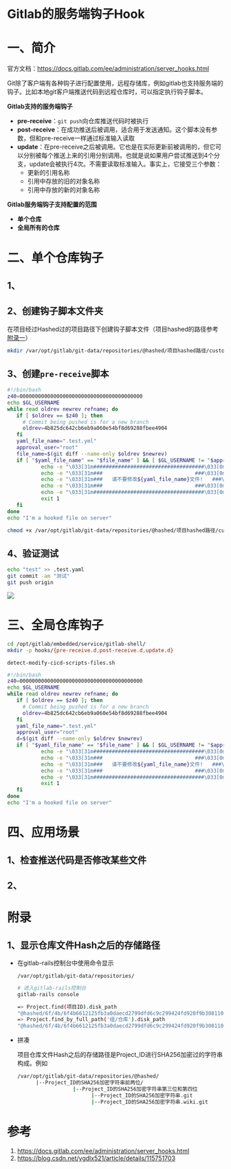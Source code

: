 # Gitlab的服务端钩子Hook

# 一、简介

官方文档：https://docs.gitlab.com/ee/administration/server_hooks.html

Git除了客户端有各种钩子进行配置使用，远程存储库，例如gitlab也支持服务端的钩子。比如本地git客户端推送代码到远程仓库时，可以指定执行钩子脚本。

**Gitlab支持的服务端钩子**

- **pre-receive**：`git push`向仓库推送代码时被执行
- **post-receive**：在成功推送后被调用，适合用于发送通知。这个脚本没有参数，但和pre-receive一样通过标准输入读取
- **update**：在pre-receive之后被调用。它也是在实际更新前被调用的，但它可以分别被每个推送上来的引用分别调用。也就是说如果用户尝试推送到4个分支，update会被执行4次。不需要读取标准输入。事实上，它接受三个参数：
  - 更新的引用名称
  - 引用中存放的旧的对象名称
  - 引用中存放的新的对象名称

**Gitlab服务端钩子支持配置的范围**

- **单个仓库**
- **全局所有的仓库**





# 二、单个仓库钩子



## 1、

## 2、创建钩子脚本文件夹

在项目经过Hashed过的项目路径下创建钩子脚本文件（项目hashed的路径参考[附录一](#附录)）

```bash
mkdir /var/opt/gitlab/git-data/repositories/@hashed/项目hashed路径/custom_hooks
```

## 3、创建`pre-receive`脚本

```bash
#!/bin/bash
z40=0000000000000000000000000000000000000000
echo $GL_USERNAME
while read oldrev newrev refname; do
   if [ $oldrev == $z40 ]; then
     # Commit being pushed is for a new branch
     oldrev=4b825dc642cb6eb9a060e54bf8d69288fbee4904
   fi
   yaml_file_name=".test.yml"
   approval_user="root"
   file_name=$(git diff --name-only $oldrev $newrev)
   if [ "$yaml_file_name" == "$file_name" ] && [ $GL_USERNAME != "$approval_user" ]; then
           echo -e "\033[31m####################################\033[0m"
           echo -e "\033[31m###                              ###\033[0m"
           echo -e "\033[31m###   请不要修改${yaml_file_name}文件!   ###\033[0m"
           echo -e "\033[31m###                              ###\033[0m"
           echo -e "\033[31m####################################\033[0m"
           exit 1
   fi
done
echo "I'm a hooked file on server"
```

```bash
chmod +x /var/opt/gitlab/git-data/repositories/@hashed/项目hashed路径/custom_hooks/pre-receive
```



## 4、验证测试

```bash
echo "test" >> .test.yaml
git commit -am "测试"
git push origin
```

![](../assets/image-20210813141326213.png)

# 三、全局仓库钩子

```bash
cd /opt/gitlab/embedded/service/gitlab-shell/
mkdir -p hooks/{pre-receive.d,post-receive.d,update.d}
```

`detect-modify-cicd-scripts-files.sh`

```bash
#!/bin/bash
z40=0000000000000000000000000000000000000000
echo $GL_USERNAME
while read oldrev newrev refname; do
   if [ $oldrev == $z40 ]; then
     # Commit being pushed is for a new branch
     oldrev=4b825dc642cb6eb9a060e54bf8d69288fbee4904
   fi
   yaml_file_name=".test.yml"
   approval_user="root"
   d=$(git diff --name-only $oldrev $newrev)
   if [ "$yaml_file_name" == "$file_name" ] && [ $GL_USERNAME != "$approval_user" ]; then
           echo -e "\033[31m####################################\033[0m"
           echo -e "\033[31m###                              ###\033[0m"
           echo -e "\033[31m###   请不要修改${yaml_file_name}文件!   ###\033[0m"
           echo -e "\033[31m###                              ###\033[0m"
           echo -e "\033[31m####################################\033[0m"
           exit 1
   fi
done
echo "I'm a hooked file on server"
```

# 四、应用场景

## 1、检查推送代码是否修改某些文件



## 2、





# 附录

## 1、显示仓库文件Hash之后的存储路径

- 在gitlab-rails控制台中使用命令显示

  `/var/opt/gitlab/git-data/repositories/`

  ```bash
  # 进入gitlab-rails控制台
  gitlab-rails console
  
  => Project.find(项目ID).disk_path
  "@hashed/6f/4b/6f4b6612125fb3a0daecd2799dfd6c9c299424fd920f9b308110a2c1fbd8f443"
  => Project.find_by_full_path('组/仓库').disk_path
  "@hashed/6f/4b/6f4b6612125fb3a0daecd2799dfd6c9c299424fd920f9b308110a2c1fbd8f443"
  ```

- 拼凑

  项目仓库文件Hash之后的存储路径是Project_ID进行SHA256加密过的字符串构成。例如

  ```bash
  /var/opt/gitlab/git-data/repositories/@hashed/
  		|--Project_ID的SHA256加密字符串前两位/
  					|--Project_ID的SHA256加密字符串第三位和第四位
  					      |--Project_ID的SHA256加密字符串.git
  					      |--Project_ID的SHA256加密字符串.wiki.git
  ```

  





# 参考

1. https://docs.gitlab.com/ee/administration/server_hooks.html
2. https://blog.csdn.net/ygdlx521/article/details/115751703